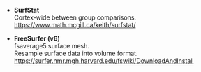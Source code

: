 * **SurfStat**  
Cortex-wide between group comparisons.  
<https://www.math.mcgill.ca/keith/surfstat/>

* **FreeSurfer (v6)**  
fsaverage5 surface mesh.  
Resample surface data into volume format.  
<https://surfer.nmr.mgh.harvard.edu/fswiki/DownloadAndInstall>
